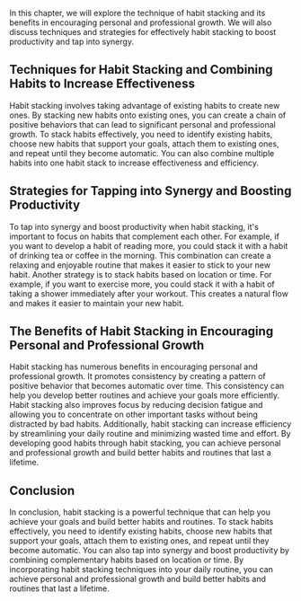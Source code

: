 
In this chapter, we will explore the technique of habit stacking and its benefits in encouraging personal and professional growth. We will also discuss techniques and strategies for effectively habit stacking to boost productivity and tap into synergy.

Techniques for Habit Stacking and Combining Habits to Increase Effectiveness
----------------------------------------------------------------------------

Habit stacking involves taking advantage of existing habits to create new ones. By stacking new habits onto existing ones, you can create a chain of positive behaviors that can lead to significant personal and professional growth. To stack habits effectively, you need to identify existing habits, choose new habits that support your goals, attach them to existing ones, and repeat until they become automatic. You can also combine multiple habits into one habit stack to increase effectiveness and efficiency.

Strategies for Tapping into Synergy and Boosting Productivity
-------------------------------------------------------------

To tap into synergy and boost productivity when habit stacking, it's important to focus on habits that complement each other. For example, if you want to develop a habit of reading more, you could stack it with a habit of drinking tea or coffee in the morning. This combination can create a relaxing and enjoyable routine that makes it easier to stick to your new habit. Another strategy is to stack habits based on location or time. For example, if you want to exercise more, you could stack it with a habit of taking a shower immediately after your workout. This creates a natural flow and makes it easier to maintain your new habit.

The Benefits of Habit Stacking in Encouraging Personal and Professional Growth
------------------------------------------------------------------------------

Habit stacking has numerous benefits in encouraging personal and professional growth. It promotes consistency by creating a pattern of positive behavior that becomes automatic over time. This consistency can help you develop better routines and achieve your goals more efficiently. Habit stacking also improves focus by reducing decision fatigue and allowing you to concentrate on other important tasks without being distracted by bad habits. Additionally, habit stacking can increase efficiency by streamlining your daily routine and minimizing wasted time and effort. By developing good habits through habit stacking, you can achieve personal and professional growth and build better habits and routines that last a lifetime.

Conclusion
----------

In conclusion, habit stacking is a powerful technique that can help you achieve your goals and build better habits and routines. To stack habits effectively, you need to identify existing habits, choose new habits that support your goals, attach them to existing ones, and repeat until they become automatic. You can also tap into synergy and boost productivity by combining complementary habits based on location or time. By incorporating habit stacking techniques into your daily routine, you can achieve personal and professional growth and build better habits and routines that last a lifetime.

